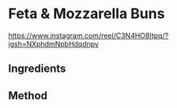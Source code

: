 # Feta & Mozzarella Buns

https://www.instagram.com/reel/C3N4HO8Itpq/?igsh=NXphdmNpbHdqdnpy

## Ingredients

## Method
